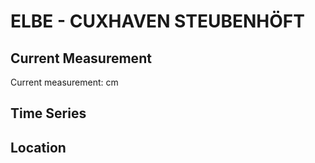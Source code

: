# ELBE - CUXHAVEN STEUBENHÖFT

## Current Measurement

Current measurement: <Value topic="rivers/pegel-online/ELBE/CUXHAVEN_STEUBENHÖFT/measurementValue"/> cm

## Time Series

<TimeSeries topic="rivers/pegel-online/ELBE/CUXHAVEN_STEUBENHÖFT/measurementValue" period="week" />

## Location

<WorldMap>
  <Marker lat="53.86768589381784" lon="8.717424884873578" labelTopic="rivers/pegel-online/ELBE/CUXHAVEN_STEUBENHÖFT" />
</WorldMap>
